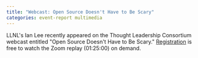 ```yaml
---
title: "Webcast: Open Source Doesn't Have to Be Scary"
categories: event-report multimedia
---
```


LLNL's Ian Lee recently appeared on the Thought Leadership Consortium webcast entitled "Open Source Doesn't Have to Be Scary." [Registration](https://us02web.zoom.us/webinar/register/WN_C8iPImRNRA2S11U3v03XeA) is free to watch the Zoom replay (01:25:00) on demand.
